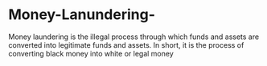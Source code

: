 # Money-Lanundering-
Money laundering is the illegal process through which funds and assets are converted into legitimate funds and assets. In short, it is the process of converting black money into white or legal money
